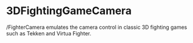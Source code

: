 # 3DFightingGameCamera
/FighterCamera emulates the camera control in classic 3D fighting games such as Tekken and Virtua Fighter. 
